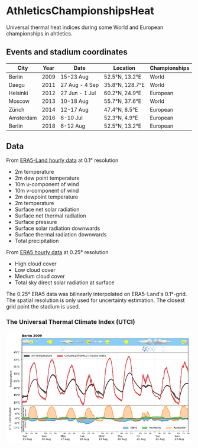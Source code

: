 # AthleticsChampionshipsHeat
Universal thermal heat indices during some World and European championships in ahtletics.

## Events and stadium coordinates

| City | Year | Date | Location | Championships |
|------|------|------|----------|--|
|Berlin | 2009 | 15-23 Aug | 52.5°N, 13.2°E|World |
|Daegu  | 2011 | 27 Aug - 4 Sep | 35.8°N, 128.7°E|World |
|Helsinki | 2012 | 27 Jun - 1 Jul | 60.2°N, 24.9°E|European |
|Moscow   | 2013 | 10-18 Aug | 55.7°N, 37.6°E|World |
|Zürich   | 2014 | 12-17 Aug | 47.4°N, 8.5°E|European |
|Amsterdam| 2016 | 6-10 Jul  | 52.3°N, 4.9°E|European |
|Berlin   | 2018 | 6-12 Aug  | 52.5°N, 13.2°E|European |
  
## Data 

From [ERA5-Land hourly data](https://cds.climate.copernicus.eu/cdsapp#!/dataset/reanalysis-era5-land?tab=overview) at 0.1° resolution

 - 2m temperature
 - 2m dew point temperature
 - 10m u-component of wind
 - 10m v-component of wind
 - 2m dewpoint temperature
 - 2m temperature
 - Surface net solar radiation
 - Surface net thermal radiation
 - Surface pressure
 - Surface solar radiation downwards
 - Surface thermal radiation downwards
 - Total precipitation

From [ERA5 hourly data](https://cds.climate.copernicus.eu/cdsapp#!/dataset/reanalysis-era5-single-levels?tab=overview) at 0.25° resolution

  - High cloud cover
  - Low cloud cover
  - Medium cloud cover
  - Total sky direct solar radiation at surface

The 0.25° ERA5 data was bilinearly interpolated on ERA5-Land's 0.1°-grid. The spatial resolution is only used for uncertainty estimation. The closest grid point the stadium is used.


### The Universal Thermal Climate Index (UTCI)

![meteogram](plots/berlin2009.png?raw=true "Meteogram")
